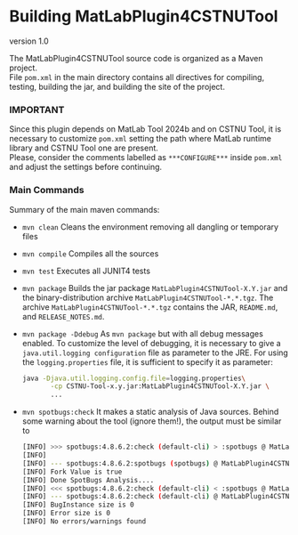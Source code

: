 # Building MatLabPlugin4CSTNUTool

version 1.0

The MatLabPlugin4CSTNUTool source code is organized as a Maven project.<br>
File `pom.xml` in the main directory contains all directives for compiling, testing, building the jar, and building the site of the project.

### IMPORTANT

Since this plugin depends on MatLab Tool 2024b and on CSTNU Tool, it is necessary to customize `pom.xml` setting the
path where MatLab runtime library and CSTNU Tool one are present.<br>
Please, consider the comments labelled as `***CONFIGURE***` inside `pom.xml` and adjust the settings before continuing.

### Main Commands

Summary of the main maven commands:

* `mvn clean`
  Cleans the environment removing all dangling or temporary files

* `mvn compile`
  Compiles all the sources

* `mvn test`
  Executes all JUNIT4 tests

* `mvn package`
  Builds the jar package `MatLabPlugin4CSTNUTool-X.Y.jar` and the binary-distribution archive `MatLabPlugin4CSTNUTool-*.*.tgz`.
  The archive  `MatLabPlugin4CSTNUTool-*.*.tgz` contains the JAR, `README.md`, and `RELEASE_NOTES.md`.

* `mvn package -Ddebug`
  As `mvn package` but with all debug messages enabled.
  To customize the level of debugging, it is necessary to give a `java.util.logging configuration` file as parameter to the JRE.
  For using the `logging.properties` file, it is sufficient to specify it as parameter:
     ```bash
     java -Djava.util.logging.config.file=logging.properties\
            -cp CSTNU-Tool-x.y.jar:MatLabPlugin4CSTNUTool-X.Y.jar \
            ...
     ```

* `mvn spotbugs:check`
  It makes a static analysis of Java sources.
  Behind some warning about the tool (ignore them!), the output must be similar to
    ```bash
  [INFO] >>> spotbugs:4.8.6.2:check (default-cli) > :spotbugs @ MatLabPlugin4CSTNUTool >>>
  [INFO]
  [INFO] --- spotbugs:4.8.6.2:spotbugs (spotbugs) @ MatLabPlugin4CSTNUTool ---
  [INFO] Fork Value is true
  [INFO] Done SpotBugs Analysis....
  [INFO] <<< spotbugs:4.8.6.2:check (default-cli) < :spotbugs @ MatLabPlugin4CSTNUTool <<<
  [INFO] --- spotbugs:4.8.6.2:check (default-cli) @ MatLabPlugin4CSTNUTool ---
  [INFO] BugInstance size is 0
  [INFO] Error size is 0
  [INFO] No errors/warnings found
  ```
